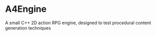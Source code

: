 # A4Engine
A small C++ 2D action RPG engine, designed to test procedural content generation techniques
